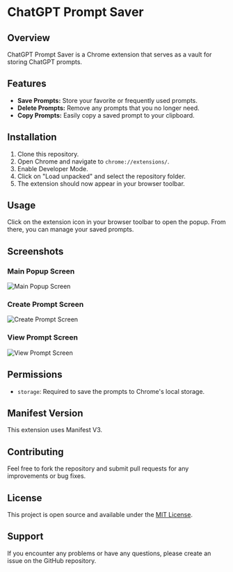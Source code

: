 # ChatGPT Prompt Saver

## Overview
ChatGPT Prompt Saver is a Chrome extension that serves as a vault for storing ChatGPT prompts.

## Features
- **Save Prompts:** Store your favorite or frequently used prompts.
- **Delete Prompts:** Remove any prompts that you no longer need.
- **Copy Prompts:** Easily copy a saved prompt to your clipboard.

## Installation
1. Clone this repository.
2. Open Chrome and navigate to `chrome://extensions/`.
3. Enable Developer Mode.
4. Click on "Load unpacked" and select the repository folder.
5. The extension should now appear in your browser toolbar.

## Usage
Click on the extension icon in your browser toolbar to open the popup. From there, you can manage your saved prompts.

## Screenshots
### Main Popup Screen
![Main Popup Screen](https://i.imgur.com/ls3hAij.png)

### Create Prompt Screen
![Create Prompt Screen](https://i.imgur.com/NGXU2SJ.png)

### View Prompt Screen
![View Prompt Screen](https://i.imgur.com/UeiELia.png)

## Permissions
- `storage`: Required to save the prompts to Chrome's local storage.

## Manifest Version
This extension uses Manifest V3.

## Contributing
Feel free to fork the repository and submit pull requests for any improvements or bug fixes.

## License
This project is open source and available under the [MIT License](LICENSE).

## Support
If you encounter any problems or have any questions, please create an issue on the GitHub repository.
